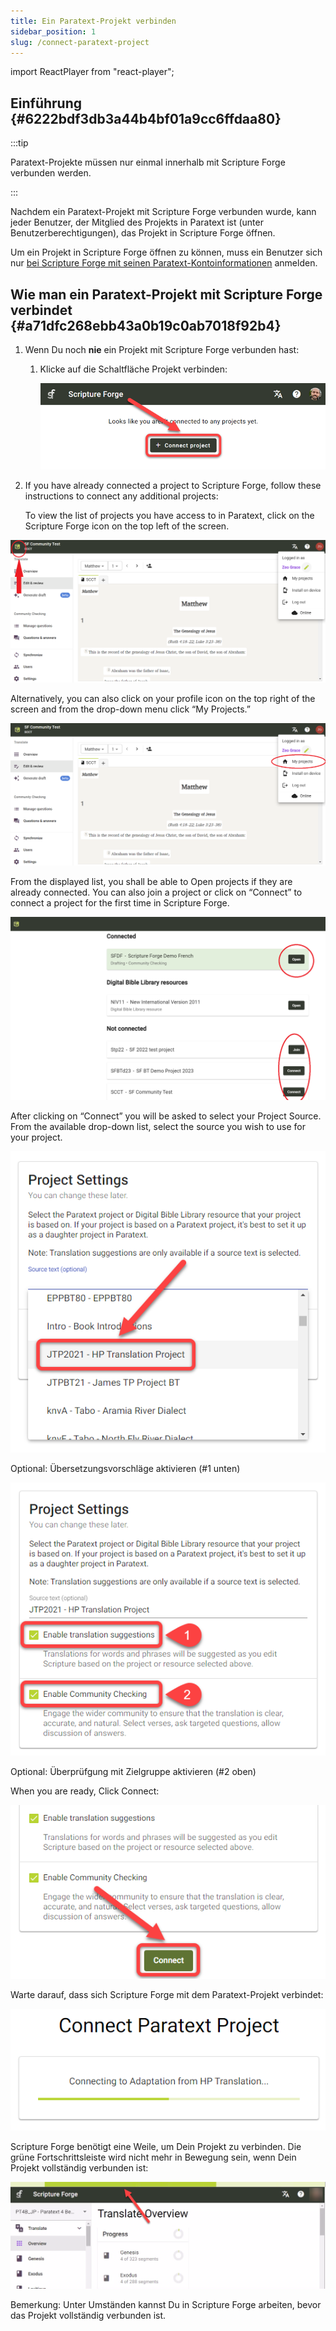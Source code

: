 ```yaml
---
title: Ein Paratext-Projekt verbinden
sidebar_position: 1
slug: /connect-paratext-project
---
```


import ReactPlayer from "react-player";

## Einführung {#6222bdf3db3a44b4bf01a9cc6ffdaa80}


:::tip

Paratext-Projekte müssen nur einmal innerhalb mit Scripture Forge verbunden werden.

:::




Nachdem ein Paratext-Projekt mit Scripture Forge verbunden wurde, kann jeder Benutzer, der Mitglied des Projekts in Paratext ist (unter Benutzerberechtigungen), das Projekt in Scripture Forge öffnen.


Um ein Projekt in Scripture Forge öffnen zu können, muss ein Benutzer sich nur [bei Scripture Forge mit seinen Paratext-Kontoinformationen](/log-in) anmelden.


<div class="player-wrapper"><ReactPlayer controls url="https://youtu.be/exEJxc19Zm4" /></div>

## Wie man ein Paratext-Projekt mit Scripture Forge verbindet {#a71dfc268ebb43a0b19c0ab7018f92b4}

1. Wenn Du noch **nie** ein Projekt mit Scripture Forge verbunden hast:
    1. Klicke auf die Schaltfläche Projekt verbinden:

        ![](./268421786.png)

2. If you have already connected a project to Scripture Forge, follow these instructions to connect any additional projects:

    To view the list of projects you have access to in Paratext, click on the Scripture Forge icon on the top left of the screen.


![](./2112594915.png)


Alternatively, you can also click on your profile icon on the top right of the screen and from the drop-down menu click “My Projects.”


![](./1201536679.png)


From the displayed list, you shall be able to Open projects if they are already connected. You can also join a project or click on “Connect” to connect a project for the first time in Scripture Forge.


![](./1783795116.png)


After clicking on “Connect” you will be asked to select your Project Source. From the available drop-down list, select the source you wish to use for your project.


![](./1628956354.png)


Optional: Übersetzungsvorschläge aktivieren (#1 unten)


![](./440460267.png)


Optional: Überprüfgung mit Zielgruppe aktivieren (#2 oben)


When you are ready, Click Connect:


![](./210173750.png)


Warte darauf, dass sich Scripture Forge mit dem Paratext-Projekt verbindet:


![](./1421415415.png)


Scripture Forge benötigt eine Weile, um Dein Projekt zu verbinden. Die grüne Fortschrittsleiste wird nicht mehr in Bewegung sein, wenn Dein Projekt vollständig verbunden ist:


![](./672841105.png)


Bemerkung: Unter Umständen kannst Du in Scripture Forge arbeiten, bevor das Projekt vollständig verbunden ist.

